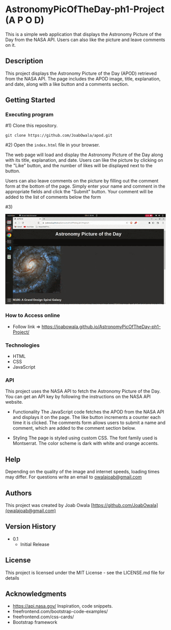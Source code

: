 # AstronomyPicOfTheDay-ph1-Project (A P O D)
This is a simple web application that displays the Astronomy Picture of the Day from the NASA API. Users can also like the picture and leave comments on it.


## Description

This project displays the Astronomy Picture of the Day (APOD) retrieved from the NASA API. The page includes the APOD image, title, explanation, and date, along with a like button and a comments section.


## Getting Started

### Executing program

#1) Clone this repository.
```
git clone https://github.com/JoabOwala/apod.git

```


#2) Open the ```index.html``` file in your browser.

The web page will load and display the Astronomy Picture of the Day along with its title, explanation, and date. Users can like the picture by clicking on the "Like" button, and the number of likes will be displayed next to the button.

Users can also leave comments on the picture by filling out the comment form at the bottom of the page. Simply enter your name and comment in the appropriate fields and click the "Submit" button. Your comment will be added to the list of comments below the form


#3) 

![A P O D navigation](assets/apod.gif)


### How to Access online

* Follow link => https://joabowala.github.io/AstronomyPicOfTheDay-ph1-Project/


### Technologies

* HTML
* CSS
* JavaScript

### API

This project uses the NASA API to fetch the Astronomy Picture of the Day. You can get an API key by following the instructions on the NASA API website.

* Functionality
The JavaScript code fetches the APOD from the NASA API and displays it on the page. The like button increments a counter each time it is clicked. The comments form allows users to submit a name and comment, which are added to the comment section below.

* Styling
The page is styled using custom CSS. The font family used is Montserrat. The color scheme is dark with white and orange accents.


## Help

Depending on the quality of the image and internet speeds, loading times may differ.
For questions write an email to owalajoab@gmail.com


## Authors
This project was created by Joab Owala
[https://github.com/JoabOwala](owalajoab@gmail.com)


## Version History

* 0.1
    * Initial Release

## License

This project is licensed under the MIT License - see the LICENSE.md file for details

## Acknowledgments
* https://api.nasa.gov/
Inspiration, code snippets.
* freefrontend.com/bootstrap-code-examples/
* freefrontend.com/css-cards/
* Bootstrap framework 